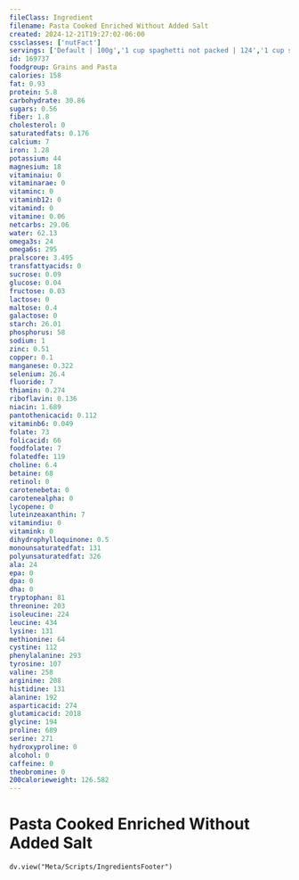 ```yaml
---
fileClass: Ingredient
filename: Pasta Cooked Enriched Without Added Salt
created: 2024-12-21T19:27:02-06:00
cssclasses: ['nutFact']
servings: ['Default | 100g','1 cup spaghetti not packed | 124','1 cup spaghetti packed | 151','1 cup elbows not packed | 120','1 cup elbows packed | 132','1 cup penne | 107','1 cup farfalle | 107','1 cup rotini | 107','1 cup shells | 105','1 cup lasagne | 116']
id: 169737
foodgroup: Grains and Pasta
calories: 158
fat: 0.93
protein: 5.8
carbohydrate: 30.86
sugars: 0.56
fiber: 1.8
cholesterol: 0
saturatedfats: 0.176
calcium: 7
iron: 1.28
potassium: 44
magnesium: 18
vitaminaiu: 0
vitaminarae: 0
vitaminc: 0
vitaminb12: 0
vitamind: 0
vitamine: 0.06
netcarbs: 29.06
water: 62.13
omega3s: 24
omega6s: 295
pralscore: 3.495
transfattyacids: 0
sucrose: 0.09
glucose: 0.04
fructose: 0.03
lactose: 0
maltose: 0.4
galactose: 0
starch: 26.01
phosphorus: 58
sodium: 1
zinc: 0.51
copper: 0.1
manganese: 0.322
selenium: 26.4
fluoride: 7
thiamin: 0.274
riboflavin: 0.136
niacin: 1.689
pantothenicacid: 0.112
vitaminb6: 0.049
folate: 73
folicacid: 66
foodfolate: 7
folatedfe: 119
choline: 6.4
betaine: 68
retinol: 0
carotenebeta: 0
carotenealpha: 0
lycopene: 0
luteinzeaxanthin: 7
vitamindiu: 0
vitamink: 0
dihydrophylloquinone: 0.5
monounsaturatedfat: 131
polyunsaturatedfat: 326
ala: 24
epa: 0
dpa: 0
dha: 0
tryptophan: 81
threonine: 203
isoleucine: 224
leucine: 434
lysine: 131
methionine: 64
cystine: 112
phenylalanine: 293
tyrosine: 107
valine: 258
arginine: 208
histidine: 131
alanine: 192
asparticacid: 274
glutamicacid: 2018
glycine: 194
proline: 689
serine: 271
hydroxyproline: 0
alcohol: 0
caffeine: 0
theobromine: 0
200calorieweight: 126.582
---
```


# Pasta Cooked Enriched Without Added Salt

```dataviewjs
dv.view("Meta/Scripts/IngredientsFooter")
```